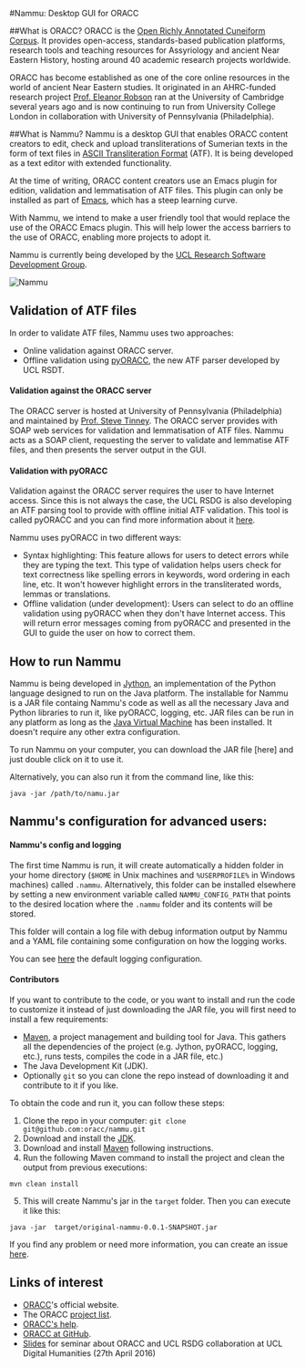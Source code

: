 #Nammu: Desktop GUI for ORACC


##What is ORACC?
ORACC is the [Open Richly Annotated Cuneiform Corpus](http://oracc.org). 
It provides open-access, standards-based publication platforms, research tools 
and teaching resources for Assyriology and ancient Near Eastern History, 
hosting around 40 academic research projects worldwide. 

ORACC has become established as one of the core online resources in the world 
of ancient Near Eastern studies. It originated in an AHRC-funded research project 
[Prof. Eleanor Robson](https://www.ucl.ac.uk/history/people/academic-staff/eleanor-robson) 
ran at the University of Cambridge several years ago and is now continuing to 
run from University College London in collaboration with University of 
Pennsylvania (Philadelphia).


##What is Nammu?
Nammu is a desktop GUI that enables ORACC content creators to edit, check and 
upload transliterations of Sumerian texts in the form of text files in 
[ASCII Transliteration Format](http://oracc.museum.upenn.edu/doc/help/editinginatf/) 
(ATF). It is being developed as a text editor with extended functionality.

At the time of writing, ORACC content creators use an Emacs plugin for edition,
validation and lemmatisation of ATF files. This plugin can only be installed as 
part of [Emacs](http://oracc.museum.upenn.edu/doc/help/usingemacs/emacssetup/index.html), 
which has a steep learning curve. 

With Nammu, we intend to make a user friendly tool that would replace the use
of the ORACC Emacs plugin. This will help lower the access barriers to the use 
of ORACC, enabling more projects to adopt it.

Nammu is currently being developed by the 
[UCL Research Software Development Group](https://www.ucl.ac.uk/research-it-services/about/research-software-development).

![Nammu](doc/mockups/nammu.png)

## Validation of ATF files

In order to validate ATF files, Nammu uses two approaches:
* Online validation against ORACC server.
* Offline validation using [pyORACC](https://github.com/oracc/pyoracc), the new 
ATF parser developed by UCL RSDT.


#### Validation against the ORACC server
The ORACC server is hosted at University of Pennsylvania (Philadelphia) and 
maintained by [Prof. Steve Tinney](https://www.ling.upenn.edu/people/tinney).
The ORACC server provides with SOAP web services for validation and lemmatisation
of ATF files. Nammu acts as a SOAP client, requesting the server to validate
and lemmatise ATF files, and then presents the server output in the GUI.


#### Validation with pyORACC
Validation against the ORACC server requires the user to have Internet access. 
Since this is not always the case, the UCL RSDG is also developing
an ATF parsing tool to provide with offline initial ATF validation. 
This tool is called pyORACC and you can find more information about it 
[here](https://github.com/oracc/pyoracc).

Nammu uses pyORACC in two different ways:

* Syntax highlighting: This feature allows for users to detect errors while they 
are typing the text. This type of validation helps users check for text 
correctness like spelling errors in keywords, word ordering in each line, etc. 
It won't however highlight errors in the transliterated words, lemmas or translations.
* Offline validation (under development): Users can select to do an offline 
validation using pyORACC when they don't have Internet access. This will return 
error messages coming from pyORACC and presented in the GUI to guide the user 
on how to correct them.


## How to run Nammu

Nammu is being developed in [Jython](http://www.jython.org), an implementation
of the Python language designed to run on the Java platform. 
The installable for Nammu is a JAR file containg Nammu's code as well as all the
necessary Java and Python libraries to run it, like pyORACC, logging, etc.
JAR files can be run in any platform as long as the [Java Virtual Machine](https://en.wikipedia.org/wiki/Java_virtual_machine) 
has been installed. It doesn't require any other extra configuration.

To run Nammu on your computer, you can download the JAR file [here] and just 
double click on it to use it. 

Alternatively, you can also run it from the command line, like this:

`java -jar /path/to/namu.jar`


## Nammu's configuration for advanced users:

#### Nammu's config and logging
The first time Nammu is run, it will create automatically a hidden folder in 
your home directory (`$HOME` in Unix machines and `%USERPROFILE%` in Windows 
machines) called `.nammu`. Alternatively, this folder can be installed elsewhere
by setting a new environment variable called `NAMMU_CONFIG_PATH` that points to 
the desired location where the `.nammu` folder and its contents will be stored.

This folder will contain a log file with debug information output by Nammu and 
a YAML file containing some configuration on how the logging works.

You can see [here](https://github.com/oracc/nammu/blob/development/resources/config/logging.yaml) 
the default logging configuration.


#### Contributors

If you want to contribute to the code, or you want to install and run the code
to customize it instead of just downloading the JAR file, you will first need
to install a few requirements:
* [Maven](https://maven.apache.org), a project management and building
tool for Java. This gathers all the dependencies of the project (e.g. Jython, 
pyORACC, logging, etc.), runs tests, compiles the code in a JAR file, etc.)
* The Java Development Kit (JDK).
* Optionally `git` so you can clone the repo instead of downloading it and 
contribute to it if you like.
 
To obtain the code and run it, you can follow these steps:

1. Clone the repo in your computer:
 `git clone git@github.com:oracc/nammu.git`
2. Download and install the [JDK](http://www.oracle.com/technetwork/java/javase/downloads/jdk8-downloads-2133151.html).
3. Download and install [Maven](https://maven.apache.org) following instructions.
4. Run the following Maven command to install the project and clean the output 
from previous executions:
 ```
 mvn clean install
 ```
5. This will create Nammu's jar in the `target` folder. Then you can execute it
like this:
 ```
 java -jar  target/original-nammu-0.0.1-SNAPSHOT.jar 
 ```

If you find any problem or need more information, you can create an issue 
[here](https://github.com/oracc/nammu/issues).


## Links of interest

* [ORACC](http://oracc.museum.upenn.edu)'s official website.
* The ORACC [project list](http://oracc.museum.upenn.edu/projectlist.html).
* [ORACC's help](http://oracc.museum.upenn.edu/doc/help/visitingoracc/index.html).
* [ORACC at GitHub](https://github.com/oracc).
* [Slides](http://slides.com/raquelalegre/oracc-7#/) for seminar about ORACC 
and UCL RSDG collaboration at UCL Digital Humanities (27th April 2016)
